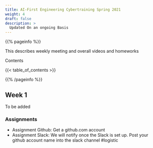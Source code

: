 ```yaml
---
title: AI-First Engineering Cybertraining Spring 2021 
weight: 4
draft: false
description: >
  Updated On an ongoing Basis
---
```


{{% pageinfo %}}

This describes weekly meeting and overall videos and homeworks

Contents

{{< table_of_contents >}}

{{% /pageinfo %}}

## Week 1

To be added

### Assignments

* Assignment Github: Get a github.com account
* Assignment Slack: We will notify once the Slack is set up. Post your github account name into the slack channel #logistic
